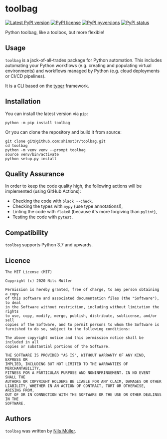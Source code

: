 # toolbag

[![Latest PyPI version](https://img.shields.io/pypi/v/toolbag.svg)](https://pypi.python.org/pypi/toolbag/) [![PyPI license](https://img.shields.io/pypi/l/toolbag.svg)](https://pypi.python.org/pypi/toolbag/) [![PyPI pyversions](https://img.shields.io/pypi/pyversions/toolbag.svg)](https://pypi.python.org/pypi/toolbag/) [![PyPI status](https://img.shields.io/pypi/status/toolbag.svg)](https://pypi.python.org/pypi/toolbag/)

Python toolbag, like a toolbox, but more flexible!

## Usage

`toolbag` is a jack-of-all-trades package for Python automation. This includes automating your Python workflows (e.g. creating and populating virtual environments) and workflows managed by Python (e.g. cloud deployments or CI/CD pipelines).

It is a CLI based on the [typer](https://github.com/tiangolo/typer) framework.

## Installation

You can install the latest version via `pip`:

```shell
python -m pip install toolbag
```

Or you can clone the repository and build it from source:

```shell
git clone git@github.com:shimst3r/toolbag.git
cd toolbag
python -m venv venv --prompt toolbag
source venv/bin/activate
python setup.py install
```

## Quality Assurance

In order to keep the code quality high, the following actions will be implemented (using GitHub Actions):

* Checking the code with `black --check`,
* Checking the types with `mypy` (use type annotations!),
* Linting the code with `flake8` (because it's more forgiving than `pylint`),
* Testing the code with `pytest`.

## Compatibility

`toolbag` supports Python 3.7 and upwards.

## Licence

```
The MIT License (MIT)

Copyright (c) 2020 Nils Müller

Permission is hereby granted, free of charge, to any person obtaining a copy
of this software and associated documentation files (the "Software"), to deal
in the Software without restriction, including without limitation the rights
to use, copy, modify, merge, publish, distribute, sublicense, and/or sell
copies of the Software, and to permit persons to whom the Software is
furnished to do so, subject to the following conditions:

The above copyright notice and this permission notice shall be included in all
copies or substantial portions of the Software.

THE SOFTWARE IS PROVIDED "AS IS", WITHOUT WARRANTY OF ANY KIND, EXPRESS OR
IMPLIED, INCLUDING BUT NOT LIMITED TO THE WARRANTIES OF MERCHANTABILITY,
FITNESS FOR A PARTICULAR PURPOSE AND NONINFRINGEMENT. IN NO EVENT SHALL THE
AUTHORS OR COPYRIGHT HOLDERS BE LIABLE FOR ANY CLAIM, DAMAGES OR OTHER
LIABILITY, WHETHER IN AN ACTION OF CONTRACT, TORT OR OTHERWISE, ARISING FROM,
OUT OF OR IN CONNECTION WITH THE SOFTWARE OR THE USE OR OTHER DEALINGS IN THE
SOFTWARE.
```

## Authors

`toolbag` was written by [Nils Müller](mailto:shimst3r@gmail.com).
